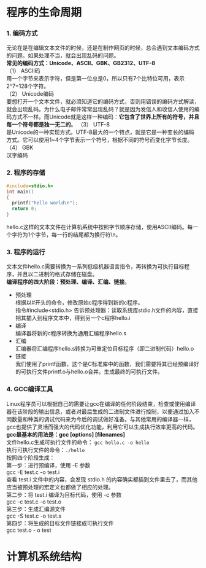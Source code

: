 # 程序的生命周期
### 1. 编码方式
无论在是在编辑文本文件的时候，还是在制作网页的时候，总会遇到文本编码方式的问题。如果处理不当，就会出现乱码的问题。   
**常见的编码方式：Unicode、ASCII、GBK、GB2312、UTF-8**   
（1） ASCII码   
用一个字节来表示字符，但是第一位总是0，所以只有7个比特位可用，表示2^7=128个字符。   
（2） Unicode编码   
要想打开一个文本文件，就必须知道它的编码方式，否则用错误的编码方式解读，就会出现乱码。为什么电子邮件常常出现乱码？就是因为发信人和收信人使用的编码方式不一样。而Unicode就是这样一种编码：**它包含了世界上所有的符号，并且每一个符号都是独一无二的**。
（3） UTF-8  
是Unicode的一种实现方式。UTF-8最大的一个特点，就是它是一种变长的编码方式。它可以使用1~4个字节表示一个符号，根据不同的符号而变化字节长度。   
（4） GBK  
汉字编码  

### 2. 程序的存储
```cpp
#include<stdio.h>
int main()
{
  printf("hello world\n");
  return 0;
}
```
hello.c这样的文本文件在计算机系统中按照字节顺序存储，使用ASCII编码。每一个字符为1个字节，每一行的结尾都为换行符\n。   

### 3. 程序的运行
文本文件hello.c需要转换为一系列低级机器语言指令，再转换为可执行目标程序，并且以二进制的格式存储在磁盘。   
**编译程序的四大阶段：预处理、编译、汇编、链接**。   
* 预处理   
根据以#开头的命令，修改原始c程序得到新的c程序。   
指令#include<stdio.h> 告诉预处理器：读取系统库stdio.h文件的内容，直接把其插入到程序文本中，得到另一个c程序hello.i   
* 编译  
编译器将新的c程序转换为通用汇编程序hello.s  
* 汇编  
汇编器将汇编程序hello.s转换为可重定位目标程序（即二进制代码）hello.o   
* 链接  
我们使用了printf函数，这个是C标准库中的函数，我们需要将其已经预编译好的可执行文件printf.o与hello.o合并。生成最终的可执行文件。   

### 4. GCC编译工具
Linux程序员可以根据自己的需要让gcc在编译的任何阶段结束，检查或使用编译器在该阶段的输出信息，或者对最后生成的二进制文件进行控制，以便通过加入不同数量和种类的调试代码来为今后的调试做好准备。与其他常用的编译器一样，gcc也提供了灵活而强大的代码优化功能，利用它可以生成执行效率更高的代码。   
**gcc最基本的用法是：gcc [options] [filenames]**   
文件hello.c生成可执行文件的命令： `gcc hello.c -o hello`   
执行可执行文件的命令：`./hello`     
按照四个阶段生成：      
第一步：进行预编译，使用 -E 参数    
gcc -E test.c -o test.i    
查看 test.i 文件中的内容，会发现 stdio.h 的内容确实都插到文件里去了，而其他应当被预处理的宏定义也都做了相应的处理。    
第二步：将 test.i 编译为目标代码，使用 -c 参数    
gcc -c test.c -o test.o    
第三步：生成汇编源文件   
gcc -S test.c -o test.s   
第四步：将生成的目标文件链接成可执行文件   
gcc test.o - o test    

# 计算机系统结构








